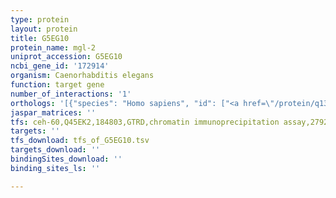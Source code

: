 ```yaml
---
type: protein
layout: protein
title: G5EG10
protein_name: mgl-2
uniprot_accession: G5EG10
ncbi_gene_id: '172914'
organism: Caenorhabditis elegans
function: target gene
number_of_interactions: '1'
orthologs: '[{"species": "Homo sapiens", "id": ["<a href=\"/protein/q13255\">Q13255</a>"]}, {"species": "Mus musculus", "id": ["<a href=\"/protein/p97772\">P97772</a>", "<a href=\"/protein/q3uvx5\">Q3UVX5</a>"]}, {"species": "Rattus norvegicus", "id": ["G3V7U1", "<a href=\"/protein/a0a0h2uhn1\">A0A0H2UHN1</a>"]}, {"species": "Danio rerio", "id": ["<a href=\"/protein/a0a0g2kht7\">A0A0G2KHT7</a>", "A0A0R4IU63", "A0A2R9YJL7"]}]'
jaspar_matrices: ''
tfs: ceh-60,Q45EK2,184803,GTRD,chromatin immunoprecipitation assay,27924024%5Buid%5D,No
targets: ''
tfs_download: tfs_of_G5EG10.tsv
targets_download: ''
bindingSites_download: ''
binding_sites_ls: ''

---
```

